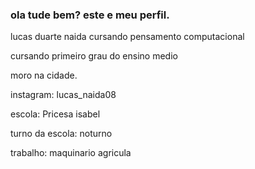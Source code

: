### ola tude bem? este e meu perfil.

lucas duarte naida cursando pensamento computacional

cursando primeiro grau do ensino medio

moro na cidade.

instagram: lucas_naida08

escola: Pricesa isabel

turno da escola: noturno

trabalho: maquinario agricula 


